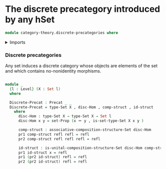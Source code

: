 # The discrete precategory introduced by any hSet

```agda
module category-theory.discrete-precategories where
```

<details><summary>Imports</summary>
```agda
open import foundation.dependent-pair-types
open import foundation.function-extensionality
open import foundation.identity-types
open import foundation.propositions
open import foundation.sets
open import foundation.universe-levels
open import category-theory.functors-precategories
open import category-theory.natural-transformations-precategories
open import category-theory.precategories
```
</details>

### Discrete precategories

Any set induces a discrete category whose objects are elements of the set and which contains
no-nonidentity morphisms.

```agda

module _
  {l : Level} (X : Set l)
  where

  Discrete-Precat : Precat _ _
  Discrete-Precat = type-Set X , disc-Hom , comp-struct , id-struct
    where
      disc-Hom : type-Set X → type-Set X → Set l
      disc-Hom x y = set-Prop (x ＝ y , is-set-type-Set X x y )

      comp-struct : associative-composition-structure-Set disc-Hom
      pr1 comp-struct refl refl = refl
      pr2 comp-struct refl refl refl = refl

      id-struct : is-unital-composition-structure-Set disc-Hom comp-struct
      pr1 id-struct x = refl
      pr1 (pr2 id-struct) refl = refl
      pr2 (pr2 id-struct) refl = refl

```
